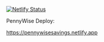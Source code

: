 [![Netlify Status](https://api.netlify.com/api/v1/badges/ed5a2191-6747-4c9f-b560-1702aec514a0/deploy-status)](https://app.netlify.com/sites/pennywisesavings/deploys)


PennyWise Deploy:

https://pennywisesavings.netlify.app